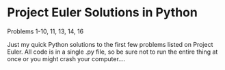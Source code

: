 # Project Euler Solutions in Python

Problems 1-10, 11, 13, 14, 16

Just my quick Python solutions to the first few problems listed on Project Euler. All code is in a single .py file, so be sure not to run the entire thing at once or you might crash your computer....
